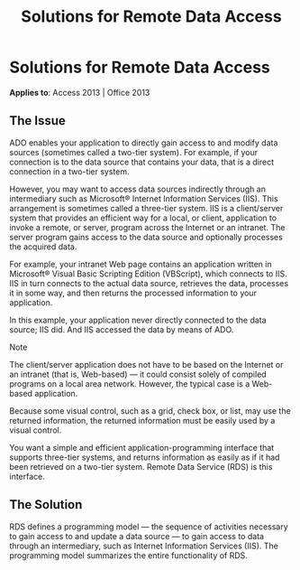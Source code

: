 ﻿---
title: Solutions for Remote Data Access
TOCTitle: Solutions for Remote Data Access
ms:assetid: ae84c05a-cf9b-2b4c-4d7a-e6c9dcd120c1
ms:mtpsurl: https://msdn.microsoft.com/en-us/library/JJ249825(v=office.15)
ms:contentKeyID: 48547072
ms.date: 09/18/2015
mtps_version: v=office.15
---

# Solutions for Remote Data Access


**Applies to**: Access 2013 | Office 2013

## The Issue

ADO enables your application to directly gain access to and modify data sources (sometimes called a two-tier system). For example, if your connection is to the data source that contains your data, that is a direct connection in a two-tier system.

However, you may want to access data sources indirectly through an intermediary such as Microsoft® Internet Information Services (IIS). This arrangement is sometimes called a three-tier system. IIS is a client/server system that provides an efficient way for a local, or client, application to invoke a remote, or server, program across the Internet or an intranet. The server program gains access to the data source and optionally processes the acquired data.

For example, your intranet Web page contains an application written in Microsoft® Visual Basic Scripting Edition (VBScript), which connects to IIS. IIS in turn connects to the actual data source, retrieves the data, processes it in some way, and then returns the processed information to your application.

In this example, your application never directly connected to the data source; IIS did. And IIS accessed the data by means of ADO.


> [!NOTE]
> <P>The client/server application does not have to be based on the Internet or an intranet (that is, Web-based) — it could consist solely of compiled programs on a local area network. However, the typical case is a Web-based application.</P>



Because some visual control, such as a grid, check box, or list, may use the returned information, the returned information must be easily used by a visual control.

You want a simple and efficient application-programming interface that supports three-tier systems, and returns information as easily as if it had been retrieved on a two-tier system. Remote Data Service (RDS) is this interface.

## The Solution

RDS defines a programming model — the sequence of activities necessary to gain access to and update a data source — to gain access to data through an intermediary, such as Internet Information Services (IIS). The programming model summarizes the entire functionality of RDS.

